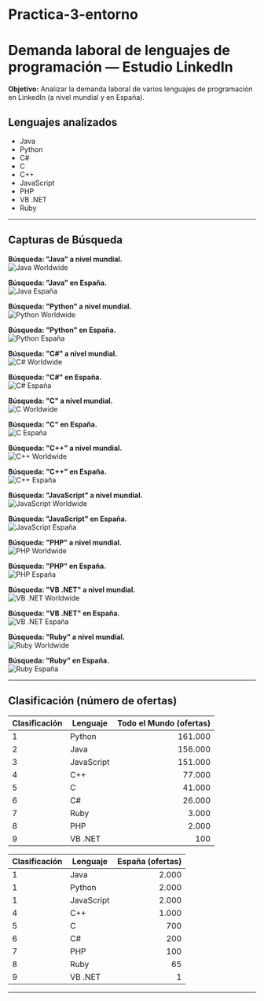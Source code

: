 # Practica-3-entorno
# Demanda laboral de lenguajes de programación — Estudio LinkedIn

**Objetivo:** Analizar la demanda laboral de varios lenguajes de programación en LinkedIn (a nivel mundial y en España).

## Lenguajes analizados
- Java
- Python
- C#
- C
- C++
- JavaScript
- PHP
- VB .NET
- Ruby

---

## Capturas de Búsqueda

**Búsqueda: "Java" a nivel mundial.**  
![Java Worldwide](images/img_mundo/Java_mun.png)

**Búsqueda: "Java" en España.**  
![Java España](images/img_esp/Java_esp.png)


**Búsqueda: "Python" a nivel mundial.**  
![Python Worldwide](images/img_mundo/Python_mun.png)

**Búsqueda: "Python" en España.**  
![Python España](images/img_esp/Python_esp.png)


**Búsqueda: "C#" a nivel mundial.**  
![C# Worldwide](images/img_mundo/Calmo_mun.png)

**Búsqueda: "C#" en España.**  
![C# España](images/img_esp/Calmo_esp.png)


**Búsqueda: "C" a nivel mundial.**  
![C Worldwide](images/img_mundo/C_mun.png)

**Búsqueda: "C" en España.**  
![C España](images/img_esp/C_esp.png)


**Búsqueda: "C++" a nivel mundial.**  
![C++ Worldwide](images/img_mundo/C++_mun.png)

**Búsqueda: "C++" en España.**  
![C++ España](images/img_esp/C++_esp.png)


**Búsqueda: "JavaScript" a nivel mundial.**  
![JavaScript Worldwide](images/img_mundo/JavaScript_mun.png)

**Búsqueda: "JavaScript" en España.**  
![JavaScript España](images/img_esp/JavaScript_esp.png)


**Búsqueda: "PHP" a nivel mundial.**  
![PHP Worldwide](images/img_mundo/PHP_mun.png)

**Búsqueda: "PHP" en España.**  
![PHP España](images/img_esp/PHP_esp.png)


**Búsqueda: "VB .NET" a nivel mundial.**  
![VB .NET Worldwide](images/img_mundo/VB.NET_mun.png)

**Búsqueda: "VB .NET" en España.**  
![VB .NET España](images/img_esp/VB.NET_esp.png)


**Búsqueda: "Ruby" a nivel mundial.**  
![Ruby Worldwide](images/img_mundo/Ruby_mun.png)

**Búsqueda: "Ruby" en España.**  
![Ruby España](images/img_esp/Ruby_esp.png)

---

## Clasificación (número de ofertas)

| Clasificación   | Lenguaje        | Todo el Mundo (ofertas)  |
|-----------------|-----------------|---------------------:|
|1                | Python          | 161.000              |
|2                | Java            | 156.000              |
|3                | JavaScript      | 151.000              |
|4                | C++             | 77.000               |
|5                | C               | 41.000               |
|6                | C#              | 26.000               |
|7                | Ruby            | 3.000                |
|8                | PHP             | 2.000                |
|9                | VB .NET         | 100                  |


| Clasificación   | Lenguaje        | España (ofertas)     |
|-----------------|-----------------|---------------------:|
|1                | Java            | 2.000                |
|1                | Python          | 2.000                |
|1                | JavaScript      | 2.000                |
|4                | C++             | 1.000                |
|5                | C               | 700                  |
|6                | C#              | 200                  |
|7                | PHP             | 100                  |
|8                | Ruby            | 65                   |
|9                | VB .NET         | 1                    |



---

